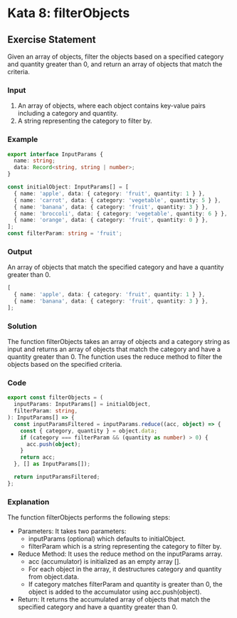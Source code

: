 # Kata 8: filterObjects

## Exercise Statement

Given an array of objects, filter the objects based on a specified category and quantity greater than 0, and return an array of objects that match the criteria.

### Input

1. An array of objects, where each object contains key-value pairs including a category and quantity.
2. A string representing the category to filter by.

### Example

```typescript
export interface InputParams {
  name: string;
  data: Record<string, string | number>;
}

const initialObject: InputParams[] = [
  { name: 'apple', data: { category: 'fruit', quantity: 1 } },
  { name: 'carrot', data: { category: 'vegetable', quantity: 5 } },
  { name: 'banana', data: { category: 'fruit', quantity: 3 } },
  { name: 'broccoli', data: { category: 'vegetable', quantity: 6 } },
  { name: 'orange', data: { category: 'fruit', quantity: 0 } },
];
const filterParam: string = 'fruit';
```

### Output

An array of objects that match the specified category and have a quantity greater than 0.

```typescript
[
  { name: 'apple', data: { category: 'fruit', quantity: 1 } },
  { name: 'banana', data: { category: 'fruit', quantity: 3 } },
];
```

### Solution

The function filterObjects takes an array of objects and a category string as input and returns an array of objects that match the category and have a quantity greater than 0. The function uses the reduce method to filter the objects based on the specified criteria.

### Code

```typescript
export const filterObjects = (
  inputParams: InputParams[] = initialObject,
  filterParam: string,
): InputParams[] => {
  const inputParamsFiltered = inputParams.reduce((acc, object) => {
    const { category, quantity } = object.data;
    if (category === filterParam && (quantity as number) > 0) {
      acc.push(object);
    }
    return acc;
  }, [] as InputParams[]);

  return inputParamsFiltered;
};
```

### Explanation

The function filterObjects performs the following steps:

- Parameters: It takes two parameters:
  - inputParams (optional) which defaults to initialObject.
  - filterParam which is a string representing the category to filter by.
- Reduce Method: It uses the reduce method on the inputParams array.
  - acc (accumulator) is initialized as an empty array [].
  - For each object in the array, it destructures category and quantity from object.data.
  - If category matches filterParam and quantity is greater than 0, the object is added to the accumulator using acc.push(object).
- Return: It returns the accumulated array of objects that match the specified category and have a quantity greater than 0.
